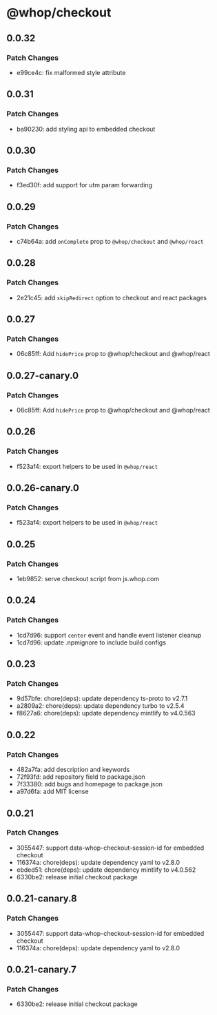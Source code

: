 # @whop/checkout

## 0.0.32

### Patch Changes

- e99ce4c: fix malformed style attribute

## 0.0.31

### Patch Changes

- ba90230: add styling api to embedded checkout

## 0.0.30

### Patch Changes

- f3ed30f: add support for utm param forwarding

## 0.0.29

### Patch Changes

- c74b64a: add `onComplete` prop to `@whop/checkout` and `@whop/react`

## 0.0.28

### Patch Changes

- 2e21c45: add `skipRedirect` option to checkout and react packages

## 0.0.27

### Patch Changes

- 06c85ff: Add `hidePrice` prop to @whop/checkout and @whop/react

## 0.0.27-canary.0

### Patch Changes

- 06c85ff: Add `hidePrice` prop to @whop/checkout and @whop/react

## 0.0.26

### Patch Changes

- f523af4: export helpers to be used in `@whop/react`

## 0.0.26-canary.0

### Patch Changes

- f523af4: export helpers to be used in `@whop/react`

## 0.0.25

### Patch Changes

- 1eb9852: serve checkout script from js.whop.com

## 0.0.24

### Patch Changes

- 1cd7d96: support `center` event and handle event listener cleanup
- 1cd7d96: update .npmignore to include build configs

## 0.0.23

### Patch Changes

- 9d57bfe: chore(deps): update dependency ts-proto to v2.7.1
- a2809a2: chore(deps): update dependency turbo to v2.5.4
- f8627a6: chore(deps): update dependency mintlify to v4.0.563

## 0.0.22

### Patch Changes

- 482a7fa: add description and keywords
- 72f93fd: add repository field to package.json
- 7f33380: add bugs and homepage to package.json
- a97d6fa: add MIT license

## 0.0.21

### Patch Changes

- 3055447: support data-whop-checkout-session-id for embedded checkout
- 116374a: chore(deps): update dependency yaml to v2.8.0
- ebded51: chore(deps): update dependency mintlify to v4.0.562
- 6330be2: release initial checkout package

## 0.0.21-canary.8

### Patch Changes

- 3055447: support data-whop-checkout-session-id for embedded checkout
- 116374a: chore(deps): update dependency yaml to v2.8.0

## 0.0.21-canary.7

### Patch Changes

- 6330be2: release initial checkout package
